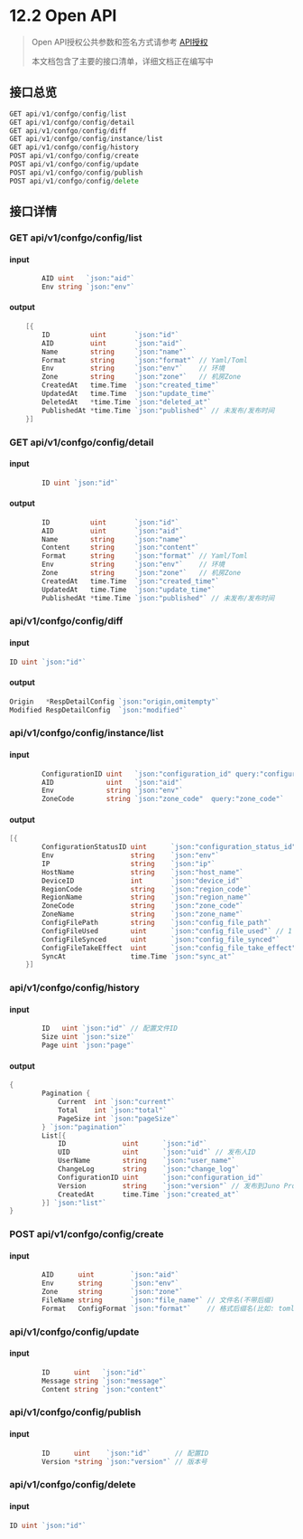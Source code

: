 # 12.2 Open API

> Open API授权公共参数和签名方式请参考 [API授权](./12.1apiauth.md)
>
> 本文档包含了主要的接口清单，详细文档正在编写中

## 接口总览

```go
GET api/v1/confgo/config/list           
GET api/v1/confgo/config/detail         
GET api/v1/confgo/config/diff           
GET api/v1/confgo/config/instance/list
GET api/v1/confgo/config/history        
POST api/v1/confgo/config/create         
POST api/v1/confgo/config/update         
POST api/v1/confgo/config/publish        
POST api/v1/confgo/config/delete        
```


## 接口详情
### GET api/v1/confgo/config/list
#### input
```go
		AID uint   `json:"aid"`
		Env string `json:"env"`
```
#### output
```go
	[{
		ID          uint       `json:"id"`
		AID         uint       `json:"aid"`
		Name        string     `json:"name"`
		Format      string     `json:"format"` // Yaml/Toml
		Env         string     `json:"env"`    // 环境
		Zone        string     `json:"zone"`   // 机房Zone
		CreatedAt   time.Time  `json:"created_time"`
		UpdatedAt   time.Time  `json:"update_time"`
		DeletedAt   *time.Time `json:"deleted_at"`
		PublishedAt *time.Time `json:"published"` // 未发布/发布时间
	}]
```
### GET api/v1/confgo/config/detail
#### input
```go
		ID uint `json:"id"`
```
#### output
```go
		ID          uint       `json:"id"`
		AID         uint       `json:"aid"`
		Name        string     `json:"name"`
		Content     string     `json:"content"`
		Format      string     `json:"format"` // Yaml/Toml
		Env         string     `json:"env"`    // 环境
		Zone        string     `json:"zone"`   // 机房Zone
		CreatedAt   time.Time  `json:"created_time"`
		UpdatedAt   time.Time  `json:"update_time"`
		PublishedAt *time.Time `json:"published"` // 未发布/发布时间
```
### api/v1/confgo/config/diff
#### input
```go
ID uint `json:"id"`
```
#### output
```go
Origin   *RespDetailConfig `json:"origin,omitempty"`
Modified RespDetailConfig  `json:"modified"`
```
### api/v1/confgo/config/instance/list
#### input
```go
		ConfigurationID uint   `json:"configuration_id" query:"configuration_id"`
		AID             uint   `json:"aid"`
		Env             string `json:"env"`
		ZoneCode        string `json:"zone_code"  query:"zone_code"`
```
#### output
```go
[{
		ConfigurationStatusID uint      `json:"configuration_status_id"`
		Env                   string    `json:"env"`
		IP                    string    `json:"ip"`
		HostName              string    `json:"host_name"`
		DeviceID              int       `json:"device_id"`
		RegionCode            string    `json:"region_code"`
		RegionName            string    `json:"region_name"`
		ZoneCode              string    `json:"zone_code"`
		ZoneName              string    `json:"zone_name"`
		ConfigFilePath        string    `json:"config_file_path"`
		ConfigFileUsed        uint      `json:"config_file_used"` // 1 supervisor 2 systemd
		ConfigFileSynced      uint      `json:"config_file_synced"`
		ConfigFileTakeEffect  uint      `json:"config_file_take_effect"`
		SyncAt                time.Time `json:"sync_at"`
	}]
```
### api/v1/confgo/config/history
#### input
```go
		ID   uint `json:"id"` // 配置文件ID
		Size uint `json:"size"`
		Page uint `json:"page"`
```
#### output
```go
{
		Pagination {
			Current  int `json:"current"`
			Total    int `json:"total"`
			PageSize int `json:"pageSize"`
		} `json:"pagination"`
		List[{
			ID              uint      `json:"id"`
			UID             uint      `json:"uid"` // 发布人ID
			UserName        string    `json:"user_name"`
			ChangeLog       string    `json:"change_log"`
			ConfigurationID uint      `json:"configuration_id"`
			Version         string    `json:"version"` // 发布到Juno Proxy的版本号
			CreatedAt       time.Time `json:"created_at"`
		}] `json:"list"`
}

```
### POST api/v1/confgo/config/create
#### input
```go
		AID      uint         `json:"aid"`
		Env      string       `json:"env"`
		Zone     string       `json:"zone"`
		FileName string       `json:"file_name"` // 文件名(不带后缀)
		Format   ConfigFormat `json:"format"`    // 格式后缀名(比如: toml, yaml)
```
### api/v1/confgo/config/update
#### input
```go
		ID      uint   `json:"id"`
		Message string `json:"message"`
		Content string `json:"content"`
```
### api/v1/confgo/config/publish
#### input
```go
		ID      uint    `json:"id"`      // 配置ID
		Version *string `json:"version"` // 版本号
```
### api/v1/confgo/config/delete
#### input
```go
ID uint `json:"id"`
```
